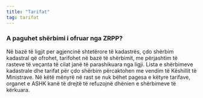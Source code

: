 ```yaml
---
title: "Tarifat"
tag: tarifat
---
```


### A paguhet shërbimi i ofruar nga ZRPP?

Në bazë të ligjit per agjencinë shtetërore të kadastrës, çdo shërbim kadastral që ofrohet, tarifohet në bazë të shërbimit, me përjashtim të rasteve të veçanta të cilat janë të parashikuara nga ligji. Lista e shërbimeve kadastrale dhe tarifat për çdo shërbim përcaktohen me vendim të Këshillit të Ministrave. Në këtë mënyrë në rast se nuk bëhet pagesa e këtyre tarifave, organet e ASHK kanë të drejtë të refuzojnë dhënien e shërbimeve të kërkuara.


